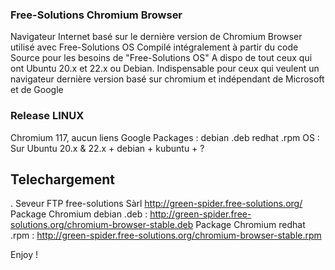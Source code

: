 ### Free-Solutions Chromium Browser 
Navigateur Internet basé sur le dernière version de Chromium
Browser utilisé avec Free-Solutions OS 
Compilé intégralement à partir du code Source pour les besoins de "Free-Solutions OS"
A dispo de tout ceux qui ont Ubuntu 20.x et 22.x ou Debian.
Indispensable pour ceux qui veulent un navigateur dernière version basé sur chromium et indépendant de Microsoft et de Google

### Release LINUX
Chromium 117, aucun liens Google
Packages : debian .deb redhat .rpm
OS : Sur Ubuntu 20.x & 22.x + debian + kubuntu + ? 

## Telechargement
. Seveur FTP free-solutions Sàrl http://green-spider.free-solutions.org/
Package Chromium debian .deb : http://green-spider.free-solutions.org/chromium-browser-stable.deb 
Package Chromium redhat .rpm : http://green-spider.free-solutions.org/chromium-browser-stable.rpm

Enjoy !
